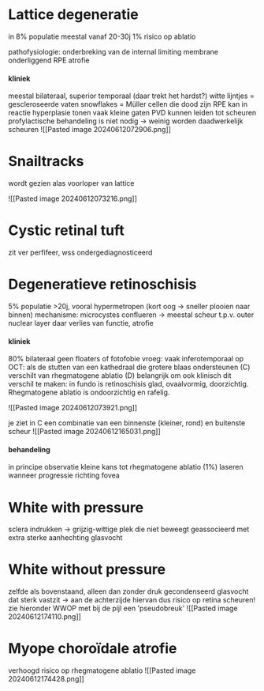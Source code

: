 # Lattice degeneratie
in 8% populatie
meestal vanaf 20-30j
1% risico op ablatio 

pathofysiologie: onderbreking van de internal limiting membrane
onderliggend RPE atrofie

#### kliniek
meestal bilateraal, superior temporaal (daar trekt het hardst?)
witte lijntjes = gescleroseerde vaten
snowflakes = Müller cellen die dood zijn
RPE kan in reactie hyperplasie tonen
vaak kleine gaten
PVD kunnen leiden tot scheuren
profylactische behandeling is niet nodig -> weinig worden daadwerkelijk scheuren
![[Pasted image 20240612072906.png]]

# Snailtracks
wordt gezien alas voorloper van lattice

![[Pasted image 20240612073216.png]]

# Cystic retinal tuft
zit ver perfifeer, wss ondergediagnosticeerd

# Degeneratieve retinoschisis
5% populatie >20j, vooral hypermetropen (kort oog -> sneller plooien naar binnen)
mechanisme: microcystes conflueren -> meestal scheur t.p.v. outer nuclear layer
daar verlies van functie, atrofie

#### kliniek
80% bilateraal
geen floaters of fotofobie
vroeg: vaak inferotemporaal 
op OCT: als de stutten van een kathedraal die grotere blaas ondersteunen (C)
	verschilt van rhegmatogene ablatio (D)
belangrijk om ook klinisch dit verschil te maken: in fundo is retinoschisis glad, ovaalvormig, doorzichtig. 
Rhegmatogene ablatio is ondoorzichtig en rafelig.

![[Pasted image 20240612073921.png]]

je ziet in C een combinatie van een binnenste (kleiner, rond) en buitenste scheur
![[Pasted image 20240612165031.png]]

#### behandeling
in principe observatie
kleine kans tot rhegmatogene ablatio (1%)
laseren wanneer progressie richting fovea

# White with pressure
sclera indrukken -> grijzig-wittige plek die niet beweegt
geassocieerd met extra sterke aanhechting glasvocht

# White without pressure
zelfde als bovenstaand, alleen dan zonder druk
gecondenseerd glasvocht dat sterk vastzit
-> aan de achterzijde hiervan dus risico op retina scheuren!
zie hieronder WWOP met bij de pijl een 'pseudobreuk' 
![[Pasted image 20240612174110.png]]

# Myope choroïdale atrofie
verhoogd risico op rhegmatogene ablatio
![[Pasted image 20240612174428.png]]